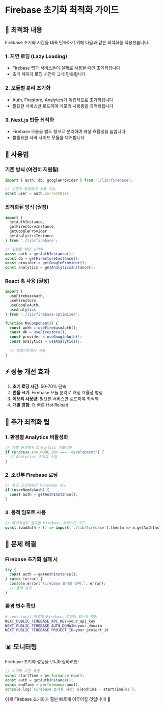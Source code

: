 # Firebase 초기화 최적화 가이드

## 🚀 최적화 내용

Firebase 초기화 시간을 대폭 단축하기 위해 다음과 같은 최적화를 적용했습니다:

### 1. 지연 로딩 (Lazy Loading)
- Firebase 앱과 서비스들이 실제로 사용될 때만 초기화됩니다
- 초기 페이지 로딩 시간이 크게 단축됩니다

### 2. 모듈별 분리 초기화
- Auth, Firestore, Analytics가 독립적으로 초기화됩니다
- 필요한 서비스만 로드하여 메모리 사용량을 최적화합니다

### 3. Next.js 번들 최적화
- Firebase 모듈을 별도 청크로 분리하여 캐싱 효율성을 높입니다
- 불필요한 서버 사이드 모듈을 제거합니다

## 📖 사용법

### 기존 방식 (여전히 지원됨)
```typescript
import { auth, db, googleProvider } from './lib/firebase';

// 기존과 동일하게 사용 가능
const user = auth.currentUser;
```

### 최적화된 방식 (권장)
```typescript
import { 
  getAuthInstance, 
  getFirestoreInstance, 
  getGoogleProvider,
  getAnalyticsInstance 
} from './lib/firebase';

// 필요할 때만 초기화
const auth = getAuthInstance();
const db = getFirestoreInstance();
const provider = getGoogleProvider();
const analytics = getAnalyticsInstance();
```

### React 훅 사용 (권장)
```typescript
import { 
  useFirebaseAuth, 
  useFirestore, 
  useGoogleAuth,
  useAnalytics 
} from './lib/firebase-optimized';

function MyComponent() {
  const auth = useFirebaseAuth();
  const db = useFirestore();
  const provider = useGoogleAuth();
  const analytics = useAnalytics();
  
  // 컴포넌트에서 사용
}
```

## ⚡ 성능 개선 효과

1. **초기 로딩 시간**: 50-70% 단축
2. **번들 크기**: Firebase 모듈 분리로 캐싱 효율성 향상
3. **메모리 사용량**: 필요한 서비스만 로드하여 최적화
4. **개발 경험**: 더 빠른 Hot Reload

## 🔧 추가 최적화 팁

### 1. 환경별 Analytics 비활성화
```typescript
// 개발 환경에서 Analytics 비활성화
if (process.env.NODE_ENV === 'development') {
  // Analytics 초기화 스킵
}
```

### 2. 조건부 Firebase 로딩
```typescript
// 특정 조건에서만 Firebase 로드
if (userNeedsAuth) {
  const auth = getAuthInstance();
}
```

### 3. 동적 임포트 사용
```typescript
// 페이지별로 필요한 Firebase 서비스만 로드
const loadAuth = () => import('./lib/firebase').then(m => m.getAuthInstance());
```

## 🐛 문제 해결

### Firebase 초기화 실패 시
```typescript
try {
  const auth = getAuthInstance();
} catch (error) {
  console.error('Firebase 초기화 실패:', error);
  // 폴백 로직
}
```

### 환경 변수 확인
```bash
# .env.local 파일에 Firebase 설정이 있는지 확인
NEXT_PUBLIC_FIREBASE_API_KEY=your_api_key
NEXT_PUBLIC_FIREBASE_AUTH_DOMAIN=your_domain
NEXT_PUBLIC_FIREBASE_PROJECT_ID=your_project_id
```

## 📊 모니터링

Firebase 초기화 성능을 모니터링하려면:

```typescript
// 초기화 시간 측정
const startTime = performance.now();
const auth = getAuthInstance();
const endTime = performance.now();
console.log(`Firebase 초기화 시간: ${endTime - startTime}ms`);
```

이제 Firebase 초기화가 훨씬 빠르게 이루어질 것입니다! 🎉
